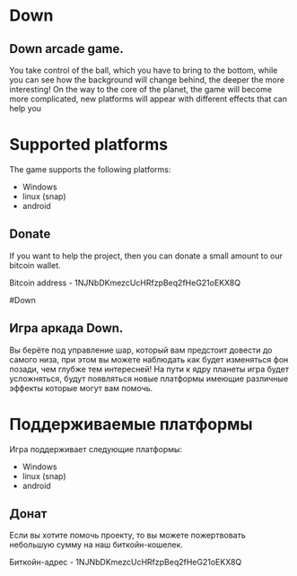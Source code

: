 # Down

## Down arcade game.
You take control of the ball, which you have to bring to the bottom, while you can see how the background will change behind, the deeper the more interesting! On the way to the core of the planet, the game will become more complicated, new platforms will appear with different effects that can help you

# Supported platforms
The game supports the following platforms:
* Windows
* linux (snap)
* android

## Donate
If you want to help the project, then you can donate a small amount to our bitcoin wallet.

Bitcoin address - 1NJNbDKmezcUcHRfzpBeq2fHeG21oEKX8Q


#Down

## Игра аркада Down.
Вы берёте под управление шар, который вам предстоит довести до самого низа, при этом вы можете наблюдать как будет изменяться фон позади, чем глубже тем интересней! На пути к ядру планеты игра будет усложняться, будут появляться новые платформы имеющие различные эффекты которые могут вам помочь.

# Поддерживаемые платформы
Игра поддерживает следующие платформы:
* Windows
* linux (snap)
* android

## Донат
Если вы хотите помочь проекту, то вы можете пожертвовать небольшую сумму на наш биткойн-кошелек.

Биткойн-адрес - 1NJNbDKmezcUcHRfzpBeq2fHeG21oEKX8Q
